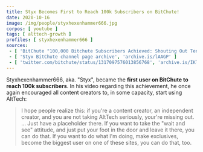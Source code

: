 ```yaml
---
title: Styx Becomes First to Reach 100k Subscribers on BitChute!
date: 2020-10-16
image: /img/people/styxhexenhammer666.jpg
corpos: [ youtube ]
tags: [ alttech-growth ]
profiles: [ styxhexenhammer666 ]
sources:
 - [ 'BitChute "100,000 Bitchute Subscribers Achieved: Shouting Out Ten Other Creators" by Styxhexenhammer666 (16 Oct 2020)', 'www.bitchute.com/video/IqmKfZj9v00/' ]
 - [ 'Styx BitChute channel page archive', 'archive.is/lAAGP' ]
 - [ 'twitter.com/bitchute/status/1317097576013856768', 'archive.is/IKlMi' ]
---
```


Styxhexenhammer666, aka. "Styx", became the **first user on BitChute to reach
100k subscribers**. In his video regarding this achievement, he once again
encouraged all content creators to, in some capacity, start using AltTech:

> I hope people realize this: if you're a content creator, an independent
> creator, and you are not taking AltTech seriously, your're missing out. ...
> Just have a placeholder there. If you want to take the "wait and see"
> attitude, and just put your foot in the door and leave it there, you can do
> that. If you want to do what I'm doing, make exclusives, become the biggest
> user on one of these sites, you can do that, too.
